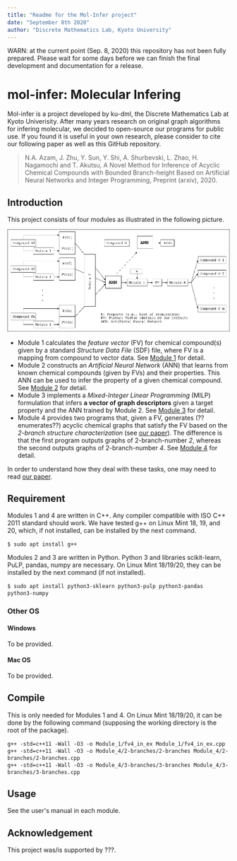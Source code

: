 ```yaml
---
title: "Readme for the Mol-Infer project"
date: "September 8th 2020"
author: "Discrete Mathematics Lab, Kyoto University"
---
```


WARN: at the current point (Sep. 8, 2020) this repository has not been fully prepared. Please wait for some days before we can finish the final development and documentation for a release.

# mol-infer: Molecular Infering

Mol-infer is a project developed by ku-dml, the Discrete Mathematics Lab at Kyoto Univerisity.
After many years research on original graph algorithms for infering molecular,
we decided to open-source our programs for public use.
If you found it is useful in your own research, please consider to cite our following paper as well as this GitHub repository.

> N.A. Azam, J. Zhu, Y. Sun, Y. Shi, A. Shurbevski, L. Zhao, H. Nagamochi and T. Akutsu, A Novel Method for Inference of Acyclic Chemical Compounds with Bounded Branch-height Based on Artificial Neural Networks and Integer Programming, Preprint (arxiv), 2020.

## Introduction

This project consists of four modules as illustrated in the following picture.

![Project Overview](images/overview.png)

+ Module 1 calculates the *feature vector* (FV) for chemical compound(s) given by a standard *Structure Data File* (SDF) file, where FV is a mapping from compound to vector data. See [Module 1](Module_1/) for detail.
+ Module 2 constructs an *Artificial Neural Network* (ANN) that learns from known chemical compounds (given by FVs) and their properties. This ANN can be used to infer the property of a given chemical compound. See [Module 2](Module_2/) for detail.
+ Module 3 implements a *Mixed-Integer Linear Programming* (MILP) formulation
that infers **a vector of graph descriptors** given a target property and the
ANN trained by Module 2. See [Module 3](Module_3/) for detail.
+ Module 4 provides two programs that, given a FV, generates (??enumerates??)
acyclic chemical graphs that satisfy the FV based on the *2-branch structure characterization* (see [our paper](arxiv)).
The difference is that the first program outputs graphs of 2-branch-number *2*,
whereas the second outputs graphs of 2-branch-number *4*. See [Module 4](Module_4/) for detail.

In order to understand how they deal with these tasks, one may need to read [our paper](arxiv).

## Requirement

Modules 1 and 4 are written in C++.
Any compiler compatible with ISO C++ 2011 standard should work.
We have tested g++ on Linux Mint 18, 19, and 20, which, if not installed, can be installed by the next command.
```shell
$ sudo apt install g++
```

Modules 2 and 3 are written in Python.
Python 3 and libraries scikit-learn, PuLP, pandas, numpy are necessary. On Linux Mint 18/19/20, they can be installed by the next command (if not installed).
```
$ sudo apt install python3-sklearn python3-pulp python3-pandas python3-numpy
```

### Other OS

#### Windows

To be provided.

#### Mac OS

To be provided.

## Compile

This is only needed for Modules 1 and 4. On Linux Mint 18/19/20, it can be done by the following command (supposing the working directory is the root of the package).
```
g++ -std=c++11 -Wall -O3 -o Module_1/fv4_in_ex Module_1/fv4_in_ex.cpp 
g++ -std=c++11 -Wall -O3 -o Module_4/2-branches/2-branches Module_4/2-branches/2-branches.cpp 
g++ -std=c++11 -Wall -O3 -o Module_4/3-branches/3-branches Module_4/3-branches/3-branches.cpp 
```

## Usage

See the user's manual in each module.

## Acknowledgement

This project was/is supported by ???.
